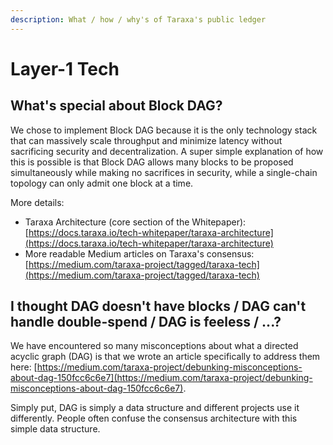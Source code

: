 ```yaml
---
description: What / how / why's of Taraxa's public ledger
---
```


# Layer-1 Tech

## What's special about Block DAG? 

We chose to implement Block DAG because it is the only technology stack that can massively scale throughput and minimize latency without sacrificing security and decentralization. A super simple explanation of how this is possible is that Block DAG allows many blocks to be proposed simultaneously while making no sacrifices in security, while a single-chain topology can only admit one block at a time. 

More details: 

* Taraxa Architecture \(core section of the Whitepaper\): [https://docs.taraxa.io/tech-whitepaper/taraxa-architecture](https://docs.taraxa.io/tech-whitepaper/taraxa-architecture)
* More readable Medium articles on Taraxa's consensus: [https://medium.com/taraxa-project/tagged/taraxa-tech](https://medium.com/taraxa-project/tagged/taraxa-tech) 

## I thought DAG doesn't have blocks / DAG can't handle double-spend / DAG is feeless / ...? 

We have encountered so many misconceptions about what a directed acyclic graph \(DAG\) is that we wrote an article specifically to address them here: [https://medium.com/taraxa-project/debunking-misconceptions-about-dag-150fcc6c6e7](https://medium.com/taraxa-project/debunking-misconceptions-about-dag-150fcc6c6e7). 

Simply put, DAG is simply a data structure and different projects use it differently. People often confuse the consensus architecture with this simple data structure.  







